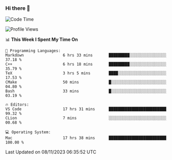 ### Hi there 👋

<!--START_SECTION:waka-->
![Code Time](http://img.shields.io/badge/Code%20Time-78%20hrs%2030%20mins-blue)

![Profile Views](http://img.shields.io/badge/Profile%20Views-10-blue)

📊 **This Week I Spent My Time On** 

```text
💬 Programming Languages: 
Markdown                 6 hrs 33 mins       █████████░░░░░░░░░░░░░░░░   37.18 % 
C++                      6 hrs 18 mins       █████████░░░░░░░░░░░░░░░░   35.79 % 
TeX                      3 hrs 5 mins        ████░░░░░░░░░░░░░░░░░░░░░   17.53 % 
CMake                    50 mins             █░░░░░░░░░░░░░░░░░░░░░░░░   04.80 % 
Bash                     33 mins             █░░░░░░░░░░░░░░░░░░░░░░░░   03.19 % 

🔥 Editors: 
VS Code                  17 hrs 31 mins      █████████████████████████   99.32 % 
CLion                    7 mins              ░░░░░░░░░░░░░░░░░░░░░░░░░   00.68 % 

💻 Operating System: 
Mac                      17 hrs 38 mins      █████████████████████████   100.00 % 
```


 Last Updated on 08/11/2023 06:35:52 UTC
<!--END_SECTION:waka-->

<!--
**JackeyHua-SJTU/JackeyHua-SJTU** is a ✨ _special_ ✨ repository because its `README.md` (this file) appears on your GitHub profile.

Here are some ideas to get you started:

- 🔭 I’m currently working on ...
- 🌱 I’m currently learning ...
- 👯 I’m looking to collaborate on ...
- 🤔 I’m looking for help with ...
- 💬 Ask me about ...
- 📫 How to reach me: ...
- 😄 Pronouns: ...
- ⚡ Fun fact: ...
-->
